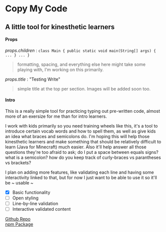 # Copy My Code

## A little tool for kinesthetic learners

#### **Props**
*props.children* : `class Main { public static void main(String[] args) { ... } ... }`
>formatting, spacing, and everything else here might take some playing with, I'm working on this primarily.

*props.title* : "Testing Write"
>simple title at the top per section. Images will be added soon too.

#### **Intro**
This is a really simple tool for practicing typing out pre-written code, almost more of an exersize for me than for intro learners.

I work with kids primarily so you need training wheels like this, it's a tool to introduce certain vocab words and how to spell them, as well as give kids an idea what braces and semicolons do. I'm hoping this will help those kinesthetic learners and make something that should be relatively difficult to learn (Java for Minecraft) much easier. Also it'll help answer all those questions they're too afraid to ask; do I put a space between equals signs? what is a semicolon? how do you keep track of curly-braces vs parantheses vs brackets?

I plan on adding more features, like validating each line and having some interactivity linked to that, but for now I just want to be able to use it so it'll be ~ usable ~

- [x] Basic functionality
- [ ] Open styling
- [ ] Line-by-line validation
- [ ] Interactive validated content

[Github Repo](https://github.com/devinlizardi/copy-my-code)  
[npm Package](https://www.npmjs.com/package/copy-my-code)
